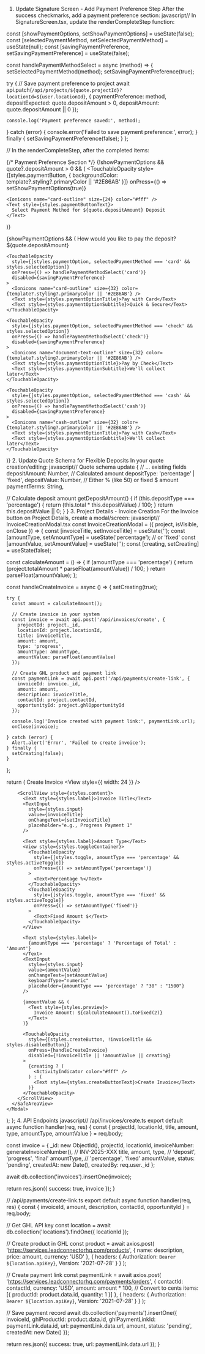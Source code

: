 1. Update Signature Screen - Add Payment Preference Step
After the success checkmarks, add a payment preference section:
javascript// In SignatureScreen.tsx, update the renderCompleteStep function:

const [showPaymentOptions, setShowPaymentOptions] = useState(false);
const [selectedPaymentMethod, setSelectedPaymentMethod] = useState(null);
const [savingPaymentPreference, setSavingPaymentPreference] = useState(false);

const handlePaymentMethodSelect = async (method) => {
  setSelectedPaymentMethod(method);
  setSavingPaymentPreference(true);
  
  try {
    // Save payment preference to project
    await api.patch(`/api/projects/${quote.projectId}?locationId=${user.locationId}`, {
      paymentPreference: method,
      depositExpected: quote.depositAmount > 0,
      depositAmount: quote.depositAmount || 0
    });
    
    console.log('Payment preference saved:', method);
  } catch (error) {
    console.error('Failed to save payment preference:', error);
  } finally {
    setSavingPaymentPreference(false);
  }
};

// In the renderCompleteStep, after the completed items:

{/* Payment Preference Section */}
{!showPaymentOptions && quote?.depositAmount > 0 && (
  <TouchableOpacity 
    style={[styles.paymentButton, { backgroundColor: template?.styling?.primaryColor || '#2E86AB' }]}
    onPress={() => setShowPaymentOptions(true)}
  >
    <Ionicons name="card-outline" size={24} color="#fff" />
    <Text style={styles.paymentButtonText}>
      Select Payment Method for ${quote.depositAmount} Deposit
    </Text>
  </TouchableOpacity>
)}

{showPaymentOptions && (
  <View style={styles.paymentOptionsContainer}>
    <Text style={styles.paymentOptionsTitle}>How would you like to pay the deposit?</Text>
    <Text style={styles.depositAmount}>${quote.depositAmount}</Text>
    
    <TouchableOpacity 
      style={[styles.paymentOption, selectedPaymentMethod === 'card' && styles.selectedOption]}
      onPress={() => handlePaymentMethodSelect('card')}
      disabled={savingPaymentPreference}
    >
      <Ionicons name="card-outline" size={32} color={template?.styling?.primaryColor || '#2E86AB'} />
      <Text style={styles.paymentOptionTitle}>Pay with Card</Text>
      <Text style={styles.paymentOptionSubtitle}>Quick & Secure</Text>
    </TouchableOpacity>
    
    <TouchableOpacity 
      style={[styles.paymentOption, selectedPaymentMethod === 'check' && styles.selectedOption]}
      onPress={() => handlePaymentMethodSelect('check')}
      disabled={savingPaymentPreference}
    >
      <Ionicons name="document-text-outline" size={32} color={template?.styling?.primaryColor || '#2E86AB'} />
      <Text style={styles.paymentOptionTitle}>Pay by Check</Text>
      <Text style={styles.paymentOptionSubtitle}>We'll collect later</Text>
    </TouchableOpacity>
    
    <TouchableOpacity 
      style={[styles.paymentOption, selectedPaymentMethod === 'cash' && styles.selectedOption]}
      onPress={() => handlePaymentMethodSelect('cash')}
      disabled={savingPaymentPreference}
    >
      <Ionicons name="cash-outline" size={32} color={template?.styling?.primaryColor || '#2E86AB'} />
      <Text style={styles.paymentOptionTitle}>Pay with Cash</Text>
      <Text style={styles.paymentOptionSubtitle}>We'll collect later</Text>
    </TouchableOpacity>
  </View>
)}
2. Update Quote Schema for Flexible Deposits
In your quote creation/editing:
javascript// Quote schema update
{
  // ... existing fields
  depositAmount: Number,        // Calculated amount
  depositType: 'percentage' | 'fixed',
  depositValue: Number,         // Either % (like 50) or fixed $ amount
  paymentTerms: String,
  
  // Calculate deposit amount
  getDepositAmount() {
    if (this.depositType === 'percentage') {
      return (this.total * this.depositValue) / 100;
    }
    return this.depositValue || 0;
  }
}
3. Project Details - Invoice Creation
For the Invoice button on Project Details, create a modal/screen:
javascript// InvoiceCreationModal.tsx
const InvoiceCreationModal = ({ project, isVisible, onClose }) => {
  const [invoiceTitle, setInvoiceTitle] = useState('');
  const [amountType, setAmountType] = useState('percentage'); // or 'fixed'
  const [amountValue, setAmountValue] = useState('');
  const [creating, setCreating] = useState(false);

  const calculateAmount = () => {
    if (amountType === 'percentage') {
      return (project.totalAmount * parseFloat(amountValue)) / 100;
    }
    return parseFloat(amountValue);
  };

  const handleCreateInvoice = async () => {
    setCreating(true);
    
    try {
      const amount = calculateAmount();
      
      // Create invoice in your system
      const invoice = await api.post('/api/invoices/create', {
        projectId: project._id,
        locationId: project.locationId,
        title: invoiceTitle,
        amount: amount,
        type: 'progress',
        amountType: amountType,
        amountValue: parseFloat(amountValue)
      });

      // Create GHL product and payment link
      const paymentLink = await api.post('/api/payments/create-link', {
        invoiceId: invoice._id,
        amount: amount,
        description: invoiceTitle,
        contactId: project.contactId,
        opportunityId: project.ghlOpportunityId
      });

      console.log('Invoice created with payment link:', paymentLink.url);
      onClose(invoice);
      
    } catch (error) {
      Alert.alert('Error', 'Failed to create invoice');
    } finally {
      setCreating(false);
    }
  };

  return (
    <Modal visible={isVisible} animationType="slide">
      <SafeAreaView style={styles.container}>
        <View style={styles.header}>
          <TouchableOpacity onPress={onClose}>
            <Ionicons name="close" size={24} />
          </TouchableOpacity>
          <Text style={styles.title}>Create Invoice</Text>
          <View style={{ width: 24 }} />
        </View>

        <ScrollView style={styles.content}>
          <Text style={styles.label}>Invoice Title</Text>
          <TextInput
            style={styles.input}
            value={invoiceTitle}
            onChangeText={setInvoiceTitle}
            placeholder="e.g., Progress Payment 1"
          />

          <Text style={styles.label}>Amount Type</Text>
          <View style={styles.toggleContainer}>
            <TouchableOpacity
              style={[styles.toggle, amountType === 'percentage' && styles.activeToggle]}
              onPress={() => setAmountType('percentage')}
            >
              <Text>Percentage %</Text>
            </TouchableOpacity>
            <TouchableOpacity
              style={[styles.toggle, amountType === 'fixed' && styles.activeToggle]}
              onPress={() => setAmountType('fixed')}
            >
              <Text>Fixed Amount $</Text>
            </TouchableOpacity>
          </View>

          <Text style={styles.label}>
            {amountType === 'percentage' ? 'Percentage of Total' : 'Amount'}
          </Text>
          <TextInput
            style={styles.input}
            value={amountValue}
            onChangeText={setAmountValue}
            keyboardType="numeric"
            placeholder={amountType === 'percentage' ? "30" : "1500"}
          />

          {amountValue && (
            <Text style={styles.preview}>
              Invoice Amount: ${calculateAmount().toFixed(2)}
            </Text>
          )}

          <TouchableOpacity
            style={[styles.createButton, !invoiceTitle && styles.disabledButton]}
            onPress={handleCreateInvoice}
            disabled={!invoiceTitle || !amountValue || creating}
          >
            {creating ? (
              <ActivityIndicator color="#fff" />
            ) : (
              <Text style={styles.createButtonText}>Create Invoice</Text>
            )}
          </TouchableOpacity>
        </ScrollView>
      </SafeAreaView>
    </Modal>
  );
};
4. API Endpoints
javascript// /api/invoices/create.ts
export default async function handler(req, res) {
  const { projectId, locationId, title, amount, type, amountType, amountValue } = req.body;
  
  const invoice = {
    _id: new ObjectId(),
    projectId,
    locationId,
    invoiceNumber: generateInvoiceNumber(), // INV-2025-XXX
    title,
    amount,
    type, // 'deposit', 'progress', 'final'
    amountType, // 'percentage', 'fixed'
    amountValue,
    status: 'pending',
    createdAt: new Date(),
    createdBy: req.user._id
  };
  
  await db.collection('invoices').insertOne(invoice);
  
  return res.json({ success: true, invoice });
}

// /api/payments/create-link.ts
export default async function handler(req, res) {
  const { invoiceId, amount, description, contactId, opportunityId } = req.body;
  
  // Get GHL API key
  const location = await db.collection('locations').findOne({ locationId });
  
  // Create product in GHL
  const product = await axios.post(
    'https://services.leadconnectorhq.com/products',
    {
      name: description,
      price: amount,
      currency: 'USD'
    },
    {
      headers: {
        Authorization: `Bearer ${location.apiKey}`,
        Version: '2021-07-28'
      }
    }
  );
  
  // Create payment link
  const paymentLink = await axios.post(
    'https://services.leadconnectorhq.com/payments/orders',
    {
      contactId: contactId,
      currency: 'USD',
      amount: amount * 100, // Convert to cents
      items: [{
        productId: product.data.id,
        quantity: 1
      }]
    },
    {
      headers: {
        Authorization: `Bearer ${location.apiKey}`,
        Version: '2021-07-28'
      }
    }
  );
  
  // Save payment record
  await db.collection('payments').insertOne({
    invoiceId,
    ghlProductId: product.data.id,
    ghlPaymentLinkId: paymentLink.data.id,
    url: paymentLink.data.url,
    amount,
    status: 'pending',
    createdAt: new Date()
  });
  
  return res.json({ 
    success: true, 
    url: paymentLink.data.url 
  });
}